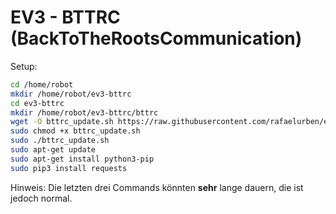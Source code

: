 # EV3 - BTTRC (BackToTheRootsCommunication)

Setup:

```bash
cd /home/robot
mkdir /home/robot/ev3-bttrc
cd ev3-bttrc
mkdir /home/robot/ev3-bttrc/bttrc
wget -O bttrc_update.sh https://raw.githubusercontent.com/rafaelurben/ev3-bttrc/master/bttrc_update.sh
sudo chmod +x bttrc_update.sh
sudo ./bttrc_update.sh
sudo apt-get update
sudo apt-get install python3-pip
sudo pip3 install requests
```

Hinweis: Die letzten drei Commands könnten **sehr** lange dauern, die ist jedoch normal.
